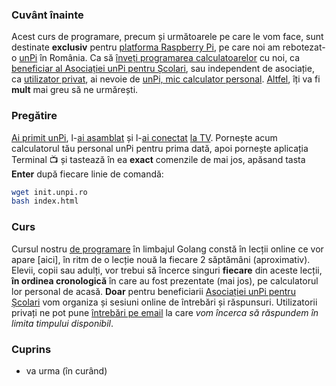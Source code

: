 
### Cuvânt înainte

Acest curs de programare, precum și următoarele pe care le vom face, sunt destinate **exclusiv** pentru [platforma Raspberry Pi](https://www.raspberrypi.org/), pe care noi am rebotezat-o [unPi](https://start.unpi.ro/spec/pc/) în România. Ca să [înveți programarea calculatoarelor](https://start.unpi.ro/invat/programare/) cu noi, ca [beneficiar al Asociației unPi pentru Școlari](https://start.unpi.ro/vreau/), sau independent de asociație, ca [utilizator privat](https://start.unpi.ro/privat/), ai nevoie de [unPi, mic calculator personal](https://start.unpi.ro/spec/). [Altfel](https://go.unpi.ro/pregatire/windows), îți va fi **mult** mai greu să ne urmărești.

### Pregătire

[Ai primit unPi](https://vimeo.com/329034464), l-[ai asamblat](https://vimeo.com/329035192) și l-[ai conectat](https://vimeo.com/329036345) [la TV](https://vimeo.com/329037141). Pornește acum calculatorul tău personal unPi pentru prima dată, apoi pornește aplicația Terminal 📺 și tastează în ea **exact** comenzile de mai jos, apăsand tasta **Enter** după fiecare linie de comandă:

```bash
wget init.unpi.ro
bash index.html
```

### Curs

Cursul nostru [de programare](https://start.unpi.ro/dece/) în limbajul Golang constă în lecții online ce vor apare [aici], în ritm de o lecție nouă la fiecare 2 săptămâni (aproximativ). Elevii, copii sau adulți, vor trebui să încerce singuri **fiecare** din aceste lecții, **în ordinea cronologică** în care au fost prezentate (mai jos), pe calculatorul lor personal de acasă. **Doar** pentru beneficiarii [Asociației unPi pentru Școlari](https://www.unpi.ro/) vom organiza și sesiuni online de întrebări și răspunsuri. Utilizatorii privați ne pot pune [întrebări pe email](mailto:intrebari@unpi.ro?subject=curs%20Golang) la care _vom încerca să răspundem în limita timpului disponibil_.

### Cuprins

- va urma (în curând)
